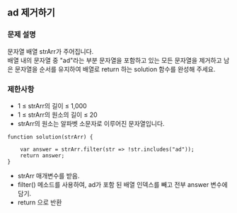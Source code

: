 ## ad 제거하기

### 문제 설명
문자열 배열 strArr가 주어집니다. <br>
배열 내의 문자열 중 "ad"라는 부분 문자열을 포함하고 있는 모든 문자열을 제거하고 남은 문자열을 순서를 유지하여 배열로 return 하는 solution 함수를 완성해 주세요.

### 제한사항
+ 1 ≤ strArr의 길이 ≤ 1,000
+ 1 ≤ strArr의 원소의 길이 ≤ 20
+ strArr의 원소는 알파벳 소문자로 이루어진 문자열입니다.

```
function solution(strArr) {
    
    var answer = strArr.filter(str => !str.includes("ad"));
    return answer;
}
```
+ strArr 매개변수를 받음.
+ filter() 메소드를 사용하여, ad가 포함 된 배열 인덱스를 빼고 전부 answer 변수에 담기.
+ return 으로 반환 
